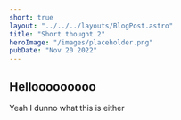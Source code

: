 ```yaml
---
short: true
layout: "../../../layouts/BlogPost.astro"
title: "Short thought 2"
heroImage: "/images/placeholder.png"
pubDate: "Nov 20 2022"
---
```


## Hellooooooooo

Yeah I dunno what this is either